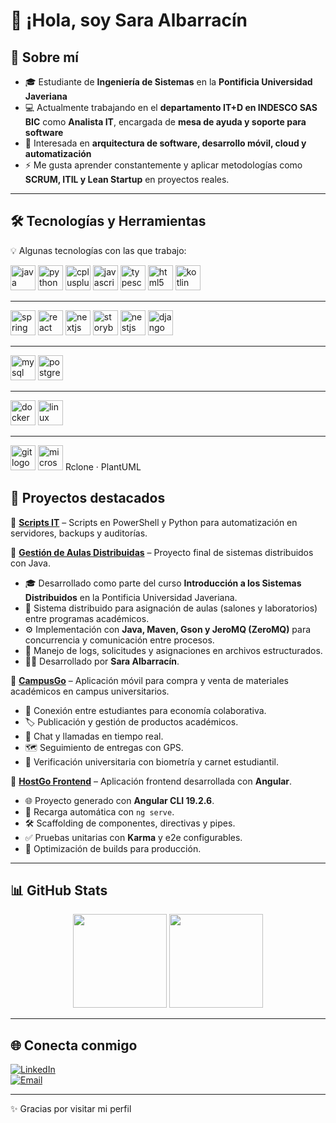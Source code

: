 # 👋 ¡Hola, soy Sara Albarracín  

## 🚀 Sobre mí  
- 🎓 Estudiante de **Ingeniería de Sistemas** en la **Pontificia Universidad Javeriana**  
- 💻 Actualmente trabajando en el **departamento IT+D en INDESCO SAS BIC** como **Analista IT**, encargada de **mesa de ayuda y soporte para software**  
- 🌱 Interesada en **arquitectura de software, desarrollo móvil, cloud y automatización**  
- ⚡ Me gusta aprender constantemente y aplicar metodologías como **SCRUM, ITIL y Lean Startup** en proyectos reales.  

---

## 🛠️ Tecnologías y Herramientas  
💡 Algunas tecnologías con las que trabajo:  
<!-- Lenguajes -->
<div align="left">
  <img src="https://cdn.jsdelivr.net/gh/devicons/devicon/icons/java/java-original.svg" height="40" alt="java logo" />
  <img src="https://cdn.jsdelivr.net/gh/devicons/devicon/icons/python/python-original.svg" height="40" alt="python logo" />
  <img src="https://cdn.jsdelivr.net/gh/devicons/devicon/icons/cplusplus/cplusplus-original.svg" height="40" alt="cplusplus logo" />
  <img src="https://cdn.jsdelivr.net/gh/devicons/devicon/icons/javascript/javascript-original.svg" height="40" alt="javascript logo" />
  <img src="https://cdn.jsdelivr.net/gh/devicons/devicon/icons/typescript/typescript-original.svg" height="40" alt="typescript logo" />
  <img src="https://cdn.jsdelivr.net/gh/devicons/devicon/icons/html5/html5-original.svg" height="40" alt="html5 logo" />
  <img src="https://cdn.jsdelivr.net/gh/devicons/devicon/icons/kotlin/kotlin-original.svg" height="40" alt="kotlin logo" />
</div>

---

<!-- Frameworks / Librerías -->
<div align="left">
  <img src="https://cdn.jsdelivr.net/gh/devicons/devicon/icons/spring/spring-original.svg" height="40" alt="spring boot logo" />
  <img src="https://cdn.jsdelivr.net/gh/devicons/devicon/icons/react/react-original.svg" height="40" alt="react logo" />
  <img src="https://cdn.jsdelivr.net/gh/devicons/devicon/icons/nextjs/nextjs-original.svg" height="40" alt="nextjs logo" />
  <img src="https://cdn.jsdelivr.net/gh/devicons/devicon/icons/storybook/storybook-original.svg" height="40" alt="storybook logo" />
  <img src="https://cdn.jsdelivr.net/gh/devicons/devicon/icons/nestjs/nestjs-plain.svg" height="40" alt="nestjs logo" />
  <img src="https://cdn.jsdelivr.net/gh/devicons/devicon/icons/django/django-plain.svg" height="40" alt="django logo" />
</div>

---

<!-- Bases de datos -->
<div align="left">
  <img src="https://cdn.jsdelivr.net/gh/devicons/devicon/icons/mysql/mysql-original.svg" height="40" alt="mysql logo" />
  <img src="https://cdn.jsdelivr.net/gh/devicons/devicon/icons/postgresql/postgresql-original.svg" height="40" alt="postgresql logo" />
</div>

---

<!-- DevOps / Cloud -->
<div align="left">
  <img src="https://cdn.jsdelivr.net/gh/devicons/devicon/icons/docker/docker-original.svg" height="40" alt="docker logo" />
  <img src="https://cdn.jsdelivr.net/gh/devicons/devicon/icons/linux/linux-original.svg" height="40" alt="linux logo" />
</div>

---

<!-- Otros -->
<div align="left">
  <img src="https://cdn.jsdelivr.net/gh/devicons/devicon/icons/git/git-original.svg" height="40" alt="git logo" />
  <img src="https://cdn.jsdelivr.net/gh/devicons/devicon/icons/microsoft/microsoft-original.svg" height="40" alt="microsoft logo" />
  <span>Rclone · PlantUML</span>
</div>




## 📌 Proyectos destacados  

🔹 **[Scripts IT]()** – Scripts en PowerShell y Python para automatización en servidores, backups y auditorías.  

🔹 **[Gestión de Aulas Distribuidas](https://github.com/SarAlbN1/gestion-aulas-distribuidas)** – Proyecto final de sistemas distribuidos con Java.  
   - 🎓 Desarrollado como parte del curso **Introducción a los Sistemas Distribuidos** en la Pontificia Universidad Javeriana.  
   - 🏫 Sistema distribuido para asignación de aulas (salones y laboratorios) entre programas académicos.  
   - ⚙️ Implementación con **Java, Maven, Gson y JeroMQ (ZeroMQ)** para concurrencia y comunicación entre procesos.  
   - 💾 Manejo de logs, solicitudes y asignaciones en archivos estructurados.  
   - 👩‍💻 Desarrollado por **Sara Albarracín**.  

🔹 **[CampusGo](https://github.com/ICM2025/CampusGo)** – Aplicación móvil para compra y venta de materiales académicos en campus universitarios.  
   - 👥 Conexión entre estudiantes para economía colaborativa.  
   - 🏷️ Publicación y gestión de productos académicos.  
   - 💬 Chat y llamadas en tiempo real.  
   - 🗺️ Seguimiento de entregas con GPS.  
   - 🪪 Verificación universitaria con biometría y carnet estudiantil.  

🔹 **[HostGo Frontend](https://github.com/JuanPablogh0412/DesarrolloWeb_Host-Go)** – Aplicación frontend desarrollada con **Angular**.  
   - 🌐 Proyecto generado con **Angular CLI 19.2.6**.  
   - 🔄 Recarga automática con `ng serve`.  
   - 🛠️ Scaffolding de componentes, directivas y pipes.  
   - ✅ Pruebas unitarias con **Karma** y e2e configurables.  
   - 🚀 Optimización de builds para producción.  

---

## 📊 GitHub Stats 
<p align="center">
  <img src="https://github-readme-stats.vercel.app/api/top-langs/?username=SarAlbN1&layout=compact&theme=transparent" height="150"/>
  <img src="https://github-readme-streak-stats.herokuapp.com?user=SarAlbN1&theme=transparent" height="150"/>
</p>



---

## 🌐 Conecta conmigo  

[![LinkedIn](https://img.shields.io/badge/LinkedIn-0A66C2?logo=linkedin&logoColor=white)](https://www.linkedin.com/in/sara-albarracin-27991124b)  
[![Email](https://img.shields.io/badge/Email-D14836?logo=gmail&logoColor=white)](mailto:sara.albar@altmail.kr)  

---

✨ Gracias por visitar mi perfil 
